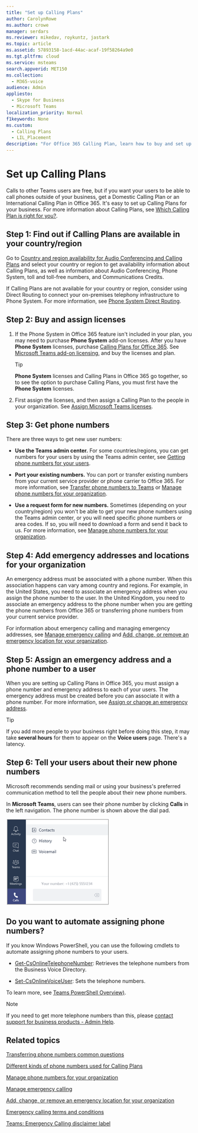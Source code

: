```yaml
---
title: "Set up Calling Plans"
author: CarolynRowe
ms.author: crowe
manager: serdars
ms.reviewer: mikedav, roykuntz, jastark
ms.topic: article
ms.assetid: 57893158-1acd-44ac-acaf-19f58264a9e0
ms.tgt.pltfrm: cloud
ms.service: msteams
search.appverid: MET150
ms.collection: 
  - M365-voice
audience: Admin
appliesto: 
  - Skype for Business
  - Microsoft Teams
localization_priority: Normal
f1keywords: None
ms.custom: 
  - Calling Plans
  - LIL_Placement
description: "For Office 365 Calling Plan, learn how to buy and set up licenses, get phone numbers, add and assign emergency locations and phone numbers to users, and tell your users about their new phone numbers."
---
```

# Set up Calling Plans

Calls to other Teams users are free, but if you want your users to be able to call phones outside of your business, get a Domestic Calling Plan or an International Calling Plan in Office 365. It's easy to set up Calling Plans for your business.  For more information about Calling Plans, see [Which Calling Plan is right for you?](calling-plan-landing-page.md).

## Step 1: Find out if Calling Plans are available in your country/region
Go to [Country and region availability for Audio Conferencing and Calling Plans](country-and-region-availability-for-audio-conferencing-and-calling-plans/country-and-region-availability-for-audio-conferencing-and-calling-plans.md) and select your country or region to get availability information about Calling Plans, as well as information about Audio Conferencing, Phone System, toll and toll-free numbers, and Communications Credits.

If Calling Plans are not available for your country or region, consider using Direct Routing to connect your on-premises telephony infrastructure to Phone System.  For more information, see [Phone System Direct Routing](direct-routing-landing-page.md).
  
## Step 2: Buy and assign licenses
1. If the Phone System in Office 365 feature isn't included in your plan, you may need to purchase **Phone System** add-on licenses. After you have **Phone System** licenses, purchase [Calling Plans for Office 365](calling-plans-for-office-365.md). See [Microsoft Teams add-on licensing](teams-add-on-licensing/microsoft-teams-add-on-licensing.md), and buy the licenses and plan. 
    
    > [!TIP]
    > **Phone System** licenses and Calling Plans in Office 365 go together, so to see the option to purchase Calling Plans, you must first have the **Phone System** licenses.
  
2. First assign the licenses, and then assign a Calling Plan to the people in your organization. See [Assign Microsoft Teams licenses](assign-teams-licenses.md).
    
## Step 3: Get phone numbers
There are three ways to get new user numbers:

- **Use the Teams admin center.** For some countries/regions, you can get numbers for your users by using the Teams admin center, see [Getting phone numbers for your users](/microsoftteams/getting-phone-numbers-for-your-users).
    
- **Port your existing numbers.** You can port or transfer existing numbers from your current service provider or phone carrier to Office 365. For more information, see [Transfer phone numbers to Teams](phone-number-calling-plans/transfer-phone-numbers-to-teams.md) or [Manage phone numbers for your organization](manage-phone-numbers-for-your-organization/manage-phone-numbers-for-your-organization.md). 
  
- **Use a request form for new numbers.** Sometimes (depending on your country/region) you won't be able to get your new phone numbers using the Teams admin center, or you will need specific phone numbers or area codes. If so, you will need to download a form and send it back to us. For more information, see [Manage phone numbers for your organization](manage-phone-numbers-for-your-organization/manage-phone-numbers-for-your-organization.md). 

## Step 4: Add emergency addresses and locations for your organization
<a name="bkmk_add_addresses"> </a>
An emergency address must be associated with a phone number. When this association happens can vary among country and regions. For example, in the United States, you need to associate an emergency address when you assign the phone number to the user. In the United Kingdom, you need to associate an emergency address to the phone number when you are getting the phone numbers from Office 365 or transferring phone numbers from your current service provider. 

For information about emergency calling and managing emergency addresses, see [Manage emergency calling](what-are-emergency-locations-addresses-and-call-routing.md) and [Add, change, or remove an emergency location for your organization](add-change-remove-emergency-location-organization.md).
    
## Step 5: Assign an emergency address and a phone number to a user
<a name="bkmk_add_addresses"> </a>
When you are setting up Calling Plans in Office 365, you must assign a phone number and emergency address to each of your users. The emergency address must be created before you can associate it with a phone number.  For more information, see [Assign or change an emergency address](assign-change-emergency-location-user.md).


> [!TIP]
> If you add more people to your business right before doing this step, it may take **several hours** for them to appear on the **Voice users** page. There's a latency.



## Step 6: Tell your users about their new phone numbers

Microsoft recommends sending mail or using your business's preferred communication method to tell the people about their new phone numbers.
 
In **Microsoft Teams**, users can see their phone number by clicking **Calls** in the left navigation. The phone number is shown above the dial pad.

![Screen shot of the options available after clicking Calls](media/teams-phone-number.png)


## Do you want to automate assigning phone numbers?
<a name="bkmk_add_addresses"> </a>

If you know Windows PowerShell, you can use the following cmdlets to automate assigning phone numbers to your users. 
  
- [Get-CsOnlineTelephoneNumber](https://docs.microsoft.com/powershell/module/skype/Get-CsOnlineTelephoneNumber?redirectedfrom=MSDN&view=skype-ps): Retrieves the telephone numbers from the Business Voice Directory.
    
- [Set-CsOnlineVoiceUser](https://docs.microsoft.com/powershell/module/skype/Set-CsOnlineVoiceUser?redirectedfrom=MSDN&view=skype-ps): Sets the telephone numbers.
    
To learn more, see [Teams PowerShell Overview)](teams-powershell-overview.md).
  
   > [!NOTE]
   > If you need to get more telephone numbers than this, please [contact support for business products - Admin Help](https://support.office.com/article/32a17ca7-6fa0-4870-8a8d-e25ba4ccfd4b).


## Related topics
[Transferring phone numbers common questions](transferring-phone-numbers-common-questions.md)

[Different kinds of phone numbers used for Calling Plans](different-kinds-of-phone-numbers-used-for-calling-plans.md)

[Manage phone numbers for your organization](manage-phone-numbers-for-your-organization/manage-phone-numbers-for-your-organization.md)

[Manage emergency calling](what-are-emergency-locations-addresses-and-call-routing.md) 

[Add, change, or remove an emergency location for your organization](add-change-remove-emergency-location-organization.md)

[Emergency calling terms and conditions](emergency-calling-terms-and-conditions.md)

[Teams: Emergency Calling disclaimer label](https://github.com/MicrosoftDocs/OfficeDocs-SkypeForBusiness/blob/live/Teams/downloads/emergency-calling/emergency-calling-label-(en-us)-(v.1.0).zip?raw=true)

  
 